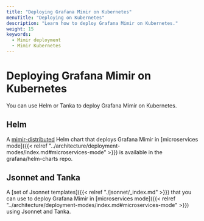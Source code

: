 ```yaml
---
title: "Deploying Grafana Mimir on Kubernetes"
menuTitle: "Deploying on Kubernetes"
description: "Learn how to deploy Grafana Mimir on Kubernetes."
weight: 15
keywords:
  - Mimir deployment
  - Mimir Kubernetes
---
```


# Deploying Grafana Mimir on Kubernetes

You can use Helm or Tanka to deploy Grafana Mimir on Kubernetes.

## Helm

A [mimir-distributed](https://github.com/grafana/helm-charts/tree/main/charts/mimir-distributed) Helm chart that deploys Grafana Mimir in [microservices mode]({{< relref "../architecture/deployment-modes/index.md#microservices-mode" >}}) is available in the grafana/helm-charts repo.

## Jsonnet and Tanka

A [set of Jsonnet templates]({{< relref "./jsonnet/_index.md" >}}) that you can use to deploy Grafana Mimir in [microservices mode]({{< relref "../architecture/deployment-modes/index.md#microservices-mode" >}}) using Jsonnet and Tanka.
